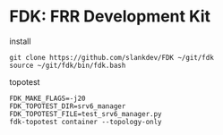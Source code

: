 # FDK: FRR Development Kit

install
```
git clone https://github.com/slankdev/FDK ~/git/fdk
source ~/git/fdk/bin/fdk.bash
```

topotest
```
FDK_MAKE_FLAGS=-j20
FDK_TOPOTEST_DIR=srv6_manager
FDK_TOPOTEST_FILE=test_srv6_manager.py
fdk-topotest container --topology-only
```

